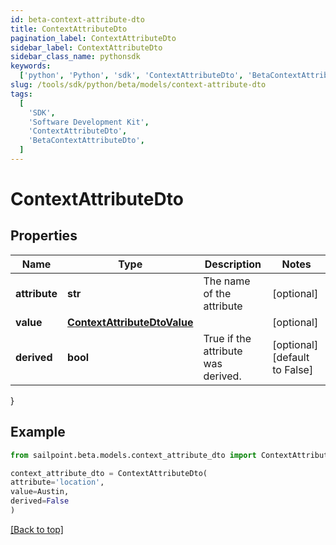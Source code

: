 ```yaml
---
id: beta-context-attribute-dto
title: ContextAttributeDto
pagination_label: ContextAttributeDto
sidebar_label: ContextAttributeDto
sidebar_class_name: pythonsdk
keywords:
  ['python', 'Python', 'sdk', 'ContextAttributeDto', 'BetaContextAttributeDto']
slug: /tools/sdk/python/beta/models/context-attribute-dto
tags:
  [
    'SDK',
    'Software Development Kit',
    'ContextAttributeDto',
    'BetaContextAttributeDto',
  ]
---
```


# ContextAttributeDto

## Properties

| Name | Type | Description | Notes |
| --- | --- | --- | --- |
| **attribute** | **str** | The name of the attribute | [optional] |
| **value** | [**ContextAttributeDtoValue**](context-attribute-dto-value) |  | [optional] |
| **derived** | **bool** | True if the attribute was derived. | [optional] [default to False] |

}

## Example

```python
from sailpoint.beta.models.context_attribute_dto import ContextAttributeDto

context_attribute_dto = ContextAttributeDto(
attribute='location',
value=Austin,
derived=False
)

```

[[Back to top]](#)
